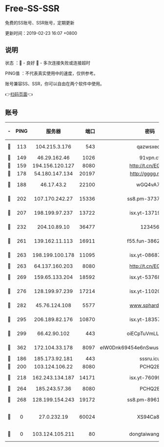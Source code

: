 # Free-SS-SSR

免费的SS账号、SSR账号，定期更新

更新时间：2019-02-23 16:07 +0800

## 说明

状态     ：🙂 - 良好 🙁 - 多次连接失败或连接超时

PING值   ：不代表真实使用中的速度，仅供参考。

账号兼容SS、SSR，你可以自由在两个软件中使用。

👉[扫码页面](https://liesauer.github.io/free-ss-ssr.github.io/)👈

## 账号

|-|PING|服务器|端口|密码|加密方式|区域|
|:----:|:----:|:-----:|-----:|:----:|:----:|:----:|
|🙂|113|104.215.3.176|543|qazwsxedc|aes-256-gcm|JP|
|🙂|149|46.29.162.46|1026|91vpn.cf|rc4-md5|RU|
|🙂|159|194.156.120.127|8080|http://t.cn/EGJIyrl|rc4-md5|RU|
|🙂|178|54.180.147.134|20197|http://gggg.rocks|chacha20|KR|
|🙂|188|46.17.43.2|22100|wGQ4vA7D|aes-256-gcm|RU|
|🙂|202|107.170.242.27|15336|ss8.pm-37378232|aes-256-cfb|US|
|🙂|207|198.199.97.237|13722|isx.yt-13719964|aes-256-cfb|US|
|🙂|232|204.10.89.10|36477|123456|aes-256-cfb|US|
|🙂|261|139.162.11.113|16911|f55.fun-38620708|aes-256-cfb|SG|
|🙂|263|198.199.100.178|11095|isx.yt-08687523|aes-256-cfb|US|
|🙂|263|64.137.160.203|8080|http://t.cn/EGJIyrl|rc4-md5|CA|
|🙂|269|159.65.133.204|18592|isx.yt-53768973|aes-256-cfb|SG|
|🙂|276|128.199.97.239|17214|isx.yt-11020903|aes-256-cfb|SG|
|🙂|282|45.76.124.108|5577|www.sphard.com|aes-256-cfb|AU|
|🙂|295|206.189.82.176|10870|isx.yt-18357670|aes-256-cfb|SG|
|🙂|299|66.42.90.102|443|oiECpTuVmLLxk4Ts|aes-256-cfb|US|
|🙂|362|172.104.33.178|8097|eIW0Dnk69454e6nSwuspv9DmS201tQ0D|aes-256-cfb|SG|
|🙂|186|185.173.92.181|443|sssru.icu|rc4-md5|RU|
|🙂|200|103.124.106.22|8080|PCHQ2E|rc4-md5|US|
|🙁|218|162.243.134.187|14171|isx.yt-76099235|aes-256-cfb|US|
|🙁|264|185.243.57.36|8080|PCHQ2E|rc4-md5|US|
|🙁|268|128.199.154.243|19172|ss8.pm-89617917|aes-256-cfb|SG|
|🙁|0|27.0.232.19|60024|XS94Ca8K|xchacha20-ietf-poly1305|HK|
|🙁|0|103.124.105.211|80|dongtaiwang.com|aes-256-cfb|US|
